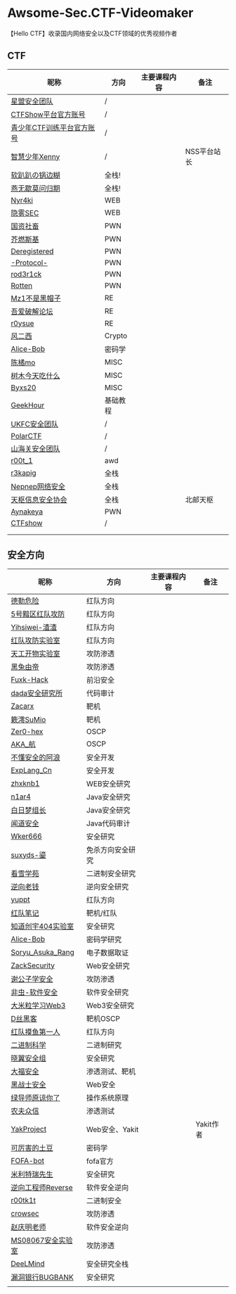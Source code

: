# Awsome-Sec.CTF-Videomaker
【Hello CTF】收录国内网络安全以及CTF领域的优秀视频作者

## CTF

| 昵称                                                         | 方向     | 主要课程内容 | 备注        |
| ------------------------------------------------------------ | -------- | ------------ | ----------- |
| [星盟安全团队](https://space.bilibili.com/489643272)         | /        |              |             |
| [CTFShow平台官方账号](https://space.bilibili.com/626823956)  | /        |              |             |
| [青少年CTF训练平台官方账号](https://space.bilibili.com/2066710972) | /        |              |             |
| [智慧少年Xenny](https://space.bilibili.com/187378036)        | /        |              | NSS平台站长 |
| [软趴趴の锅边糊](https://space.bilibili.com/475175714/)      | 全栈!    |              |             |
| [燕无歇莫问归期](https://space.bilibili.com/387503419/)      | 全栈!    |              |             |
| [Nyr4ki](https://space.bilibili.com/388609258)               | WEB      |              |             |
| [隐雾SEC](https://space.bilibili.com/503070487)              | WEB      |              |             |
| [国资社畜](https://space.bilibili.com/400157779)             | PWN      |              |             |
| [芥燃斯基](https://space.bilibili.com/479430036)             | PWN      |              |             |
| [Deregistered](https://space.bilibili.com/8538817)           | PWN      |              |             |
| [-Protocol-](https://space.bilibili.com/40691233)            | PWN      |              |             |
| [rod3r1ck](https://space.bilibili.com/3461577038629345)      | PWN      |              |             |
| [Rotten](https://space.bilibili.com/3493278529882882/)       | PWN      |              |             |
| [Mz1不是黑帽子](https://space.bilibili.com/184432814/)       | RE       |              |             |
| [吾爱破解论坛](https://space.bilibili.com/544451485)         | RE       |              |             |
| [r0ysue](https://space.bilibili.com/31025974)                | RE       |              |             |
| [风二西](https://space.bilibili.com/317479700)               | Crypto   |              |             |
| [Alice-Bob](https://space.bilibili.com/552018206/)           | 密码学   |              |             |
| [陈橘mo](https://space.bilibili.com/12949995)                | MISC     |              |             |
| [树木今天吃什么](https://space.bilibili.com/483370591)       | MISC     |              |             |
| [Byxs20](https://space.bilibili.com/183379727)               | MISC     |              |             |
| [GeekHour](https://space.bilibili.com/102438649)             | 基础教程 |              |             |
| [UKFC安全团队](https://space.bilibili.com/300216438)         | /        |              |             |
| [PolarCTF](https://space.bilibili.com/3546382988216798)      | /        |              |             |
| [山海关安全团队](https://space.bilibili.com/488634146)       | /        |              |             |
| [r00t_1](https://space.bilibili.com/317711147)               | awd      |              |             |
| [r3kapig](https://space.bilibili.com/689293282)              | 全栈     |              |             |
| [Nepnep网络安全](https://space.bilibili.com/647450178)       | 全栈     |              |             |
| [天枢信息安全协会](https://space.bilibili.com/652201180)     | 全栈     |              | 北邮天枢    |
| [Aynakeya](https://space.bilibili.com/10003632)              | PWN      |              |             |
| [CTFshow](https://space.bilibili.com/626823956/)             | /        |              |             |
|                                                              |          |              |             |
|                                                              |          |              |             |

## 安全方向

| 昵称                                                         | 方向             | 主要课程内容 | 备注      |
| ------------------------------------------------------------ | ---------------- | ------------ | --------- |
| [德勒危险](https://space.bilibili.com/26465397/)             | 红队方向         |              |           |
| [5号黯区红队攻防](https://space.bilibili.com/348678604)      | 红队方向         |              |           |
| [Yihsiwei-渣渣](https://space.bilibili.com/353948151)        | 红队方向         |              |           |
| [红队攻防实验室](https://space.bilibili.com/1175020871)      | 红队方向         |              |           |
| [天工开物实验室](https://space.bilibili.com/479236595)       | 攻防渗透         |              |           |
| [黑兔由帝](https://space.bilibili.com/351510324/)            | 攻防渗透         |              |           |
| [Fuxk-Hack](https://space.bilibili.com/375515990/)           | 前沿安全         |              |           |
| [dada安全研究所](https://space.bilibili.com/3493263229061351) | 代码审计         |              |           |
| [Zacarx](https://space.bilibili.com/123895286/)              | 靶机             |              |           |
| [簌澪SuMio](https://space.bilibili.com/5140781/)             | 靶机             |              |           |
| [Zer0-hex](https://space.bilibili.com/102541140)             | OSCP             |              |           |
| [AKA_航](https://space.bilibili.com/246840998)               | OSCP             |              |           |
| [不懂安全的阿浪](https://space.bilibili.com/3546377619508015/) | 安全开发         |              |           |
| [ExpLang_Cn](https://space.bilibili.com/392628031/)          | 安全开发         |              |           |
| [zhxknb1](https://space.bilibili.com/349188894/)             | WEB安全研究      |              |           |
| [n1ar4](https://space.bilibili.com/1106751850/)              | Java安全研究     |              |           |
| [白日梦组长](https://space.bilibili.com/2142877265/)         | Java安全研究     |              |           |
| [闻道安全](https://space.bilibili.com/383770377)             | Java代码审计     |              |           |
| [Wker666](https://space.bilibili.com/394172563)              | 安全研究         |              |           |
| [suxyds-鎏](https://space.bilibili.com/494685916)            | 免杀方向安全研究 |              |           |
| [看雪学苑](https://space.bilibili.com/525929512)             | 二进制安全研究   |              |           |
| [逆向老钱](https://space.bilibili.com/410021235/)            | 逆向安全研究     |              |           |
| [yuppt](https://space.bilibili.com/50908119)                 | 红队方向         |              |           |
| [红队笔记](https://space.bilibili.com/491748397)             | 靶机/红队        |              |           |
| [知道创宇404实验室](https://space.bilibili.com/1300900875)   | 安全研究         |              |           |
| [Alice-Bob](https://space.bilibili.com/552018206)            | 密码学研究       |              |           |
| [Soryu_Asuka_Rang](https://space.bilibili.com/390157099)     | 电子数据取证     |              |           |
| [ZackSecurity](https://space.bilibili.com/35657310/)         | Web安全研究      |              |           |
| [谢公子学安全](https://space.bilibili.com/24536961/)         | 攻防渗透         |              |           |
| [非虫-软件安全](https://space.bilibili.com/6013655)          | 软件安全研究     |              |           |
| [大米粒学习Web3](https://space.bilibili.com/8759932)         | Web3安全研究     |              |           |
| [D丝黑客](https://space.bilibili.com/3493120597559785)       | 靶机OSCP         |              |           |
| [红队摸鱼第一人](https://space.bilibili.com/1067016511)      | 红队方向         |              |           |
| [二进制科学](https://space.bilibili.com/500303)              | 二进制研究       |              |           |
| [晓翼安全组](https://space.bilibili.com/1978715555)          | 安全研究         |              |           |
| [大福安全](https://space.bilibili.com/1496246177/)           | 渗透测试、靶机   |              |           |
| [黑战士安全](https://space.bilibili.com/496627343)           | Web安全          |              |           |
| [绿导师原谅你了](https://space.bilibili.com/202224425)       | 操作系统原理     |              |           |
| [农夫众信](https://space.bilibili.com/1759206997)            | 渗透测试         |              |           |
| [YakProject](https://space.bilibili.com/437503777/)          | Web安全、Yakit   |              | Yakit作者 |
| [可厉害的土豆](https://space.bilibili.com/253413704)         | 密码学           |              |           |
| [FOFA-bot](https://space.bilibili.com/1705181418)            | fofa官方         |              |           |
| [米利特瑞先生](https://space.bilibili.com/95382392)          | 安全研究         |              |           |
| [逆向工程师Reverse](https://space.bilibili.com/14195062)     | 软件安全逆向     |              |           |
| [r00tk1t](https://space.bilibili.com/267460290)              | 二进制安全       |              |           |
| [crowsec](https://space.bilibili.com/29903122)               | 攻防渗透         |              |           |
| [赵庆明老师](https://space.bilibili.com/136991419)           | 软件安全逆向     |              |           |
| [MS08067安全实验室](https://space.bilibili.com/396298765)    | 攻防渗透         |              |           |
| [DeeLMind](https://space.bilibili.com/282616786/)            | 安全研究全栈     |              |           |
| [漏洞银行BUGBANK](https://space.bilibili.com/179001398)      | 安全研究         |              |           |
|                                                              |                  |              |           |

